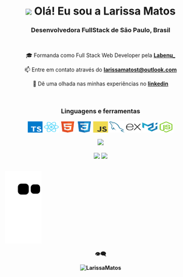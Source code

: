 <h1 align="center">
  <img src="https://media.giphy.com/media/hvRJCLFzcasrR4ia7z/giphy.gif" width="28">
  Olá! Eu sou a Larissa Matos
</h1>
<h3 align="center">
  Desenvolvedora FullStack de São Paulo, Brasil
</h3>
<br />

<div align="center">
  
 🎓 Formanda como Full Stack Web Developer pela <b>[Labenu_](https://www.labenu.com.br/quem-somos)</b>

 📫 Entre em contato através do <a href = "mailto:larissamatost@outlook.com"><b>larissamatost@outlook.com </b></a>   

 📄 Dê uma olhada nas minhas experiências no <b> [linkedin](https://www.linkedin.com/in/larissa-matos-b5aa93127/)
</div>
  
<div style="display: inline_block" align="center"><br>
  <h3>Linguagens e ferramentas</h3>
  	<img align="center" alt="Larissa-Ts" height="30" width="40" src="https://raw.githubusercontent.com/devicons/devicon/master/icons/typescript/typescript-plain.svg">
  	<img align="center" alt="Larissa-React" height="30" width="40" src="https://raw.githubusercontent.com/devicons/devicon/master/icons/react/react-original.svg">
  	<img align="center" alt="Larissa-HTML" height="30" width="40" src="https://raw.githubusercontent.com/devicons/devicon/master/icons/html5/html5-original.svg">
  	<img align="center" alt="Larissa-CSS" height="30" width="40" src="https://raw.githubusercontent.com/devicons/devicon/master/icons/css3/css3-original.svg">
 	  <img align="center" alt="Larissa-Javascript" height="30" width="40" src="https://raw.githubusercontent.com/devicons/devicon/master/icons/javascript/javascript-original.svg">
  	<img align="center" alt="Larissa-MySQL" height="30" width="40" src="https://raw.githubusercontent.com/devicons/devicon/master/icons/mysql/mysql-original.svg">
  	<img align="center" alt="Larissa-Express" height="30" width="40" src="https://raw.githubusercontent.com/devicons/devicon/master/icons/express/express-original.svg">
  	<img align="center" alt="Larissa-MaterialUI" height="30" width="40" src="https://raw.githubusercontent.com/devicons/devicon/master/icons/materialui/materialui-original.svg">
  	<img align="center" alt="Larissa-NodeJS" height="30" width="40" src="https://raw.githubusercontent.com/devicons/devicon/master/icons/nodejs/nodejs-original.svg">

</div>
<br />
<div align="center">
  
  <a href="https://github.com/MatosLarissa">
  <img height="160em" src="https://github-readme-stats.vercel.app/api?username=MatosLarissa&show_icons=true&theme=dracula&include_all_commits=true&count_private=true"/>
<!--   <img height="160em" src="https://github-readme-stats.vercel.app/api/top-langs/?username=MatosLarissa&layout=compact&langs_count=7&theme=dracula"/> -->

</div>
<br />  
  
  
 <div align="center">  
  <a href = "mailto:larissamatost@outlook.com"><img src="https://img.shields.io/badge/-Gmail-%23333?style=for-the-badge&logo=gmail&logoColor=white" target="_blank"></a>
  <a href="https://www.linkedin.com/in/larissa-matos-b5aa93127/" target="_blank"><img src="https://img.shields.io/badge/-LinkedIn-%230077B5?style=for-the-badge&logo=linkedin&logoColor=white" target="_blank"></a> 
  </div>
  
  ##  

  
![Snake animation](https://github.com/MatosLarissa/MatosLarissa/blob/output/github-contribution-grid-snake.svg)
  
<div align='center'>
  <p>👁️‍🗨️</p>
    <img src="https://komarev.com/ghpvc/?username=MatosLarissa&color=dd6387&style=flat-square" alt="LarissaMatos" />
</div>  
